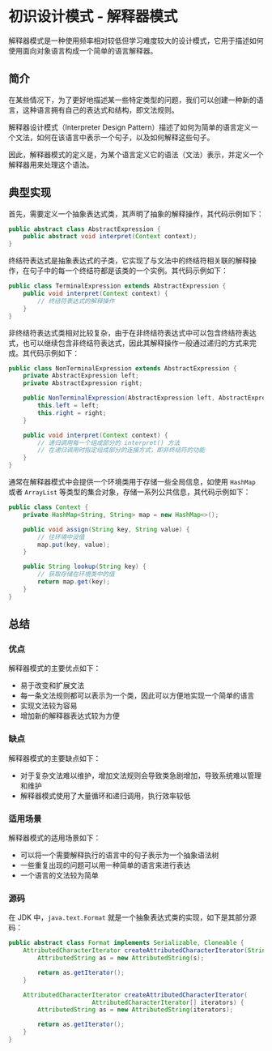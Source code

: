 # 初识设计模式 - 解释器模式


解释器模式是一种使用频率相对较低但学习难度较大的设计模式，它用于描述如何使用面向对象语言构成一个简单的语言解释器。

<!--more-->

## 简介

在某些情况下，为了更好地描述某一些特定类型的问题，我们可以创建一种新的语言，这种语言拥有自己的表达式和结构，即文法规则。

解释器设计模式（Interpreter Design Pattern）描述了如何为简单的语言定义一个文法，如何在该语言中表示一个句子，以及如何解释这些句子。

因此，解释器模式的定义是，为某个语言定义它的语法（文法）表示，并定义一个解释器用来处理这个语法。

## 典型实现

首先，需要定义一个抽象表达式类，其声明了抽象的解释操作，其代码示例如下：

```java
public abstract class AbstractExpression {
    public abstract void interpret(Context context);
}
```

终结符表达式是抽象表达式的子类，它实现了与文法中的终结符相关联的解释操作，在句子中的每一个终结符都是该类的一个实例。其代码示例如下：

```java
public class TerminalExpression extends AbstractExpression {
    public void interpret(Context context) {
        // 终结符表达式的解释操作
    }
}
```

非终结符表达式类相对比较复杂，由于在非终结符表达式中可以包含终结符表达式，也可以继续包含非终结符表达式，因此其解释操作一般通过递归的方式来完成。其代码示例如下：

```java
public class NonTerminalExpression extends AbstractExpression {
    private AbstractExpression left;
    private AbstractExpression right;

    public NonTerminalExpression(AbstractExpression left, AbstractExpression right) {
        this.left = left;
        this.right = right;
    }

    public void interpret(Context context) {
        // 递归调用每一个组成部分的 interpret() 方法
        // 在递归调用时指定组成部分的连接方式，即非终结符的功能
    }
}
```

通常在解释器模式中会提供一个环境类用于存储一些全局信息，如使用 `HashMap` 或者 `ArrayList` 等类型的集合对象，存储一系列公共信息，其代码示例如下：

```java
public class Context {
    private HashMap<String, String> map = new HashMap<>();

    public void assign(String key, String value) {
        // 往环境中设值
        map.put(key, value);
    }

    public String lookup(String key) {
        // 获取存储在环境类中的值
        return map.get(key);
    }
}
```

## 总结

### 优点

解释器模式的主要优点如下：

- 易于改变和扩展文法
- 每一条文法规则都可以表示为一个类，因此可以方便地实现一个简单的语言
- 实现文法较为容易
- 增加新的解释器表达式较为方便

### 缺点

解释器模式的主要缺点如下：

- 对于复杂文法难以维护，增加文法规则会导致类急剧增加，导致系统难以管理和维护
- 解释器模式使用了大量循环和递归调用，执行效率较低

### 适用场景

解释器模式的适用场景如下：

- 可以将一个需要解释执行的语言中的句子表示为一个抽象语法树
- 一些重复出现的问题可以用一种简单的语言来进行表达
- 一个语言的文法较为简单

### 源码

在 JDK 中，`java.text.Format` 就是一个抽象表达式类的实现，如下是其部分源码：

```java
public abstract class Format implements Serializable, Cloneable {
    AttributedCharacterIterator createAttributedCharacterIterator(String s) {
        AttributedString as = new AttributedString(s);

        return as.getIterator();
    }

    AttributedCharacterIterator createAttributedCharacterIterator(
                       AttributedCharacterIterator[] iterators) {
        AttributedString as = new AttributedString(iterators);

        return as.getIterator();
    }
}
```

